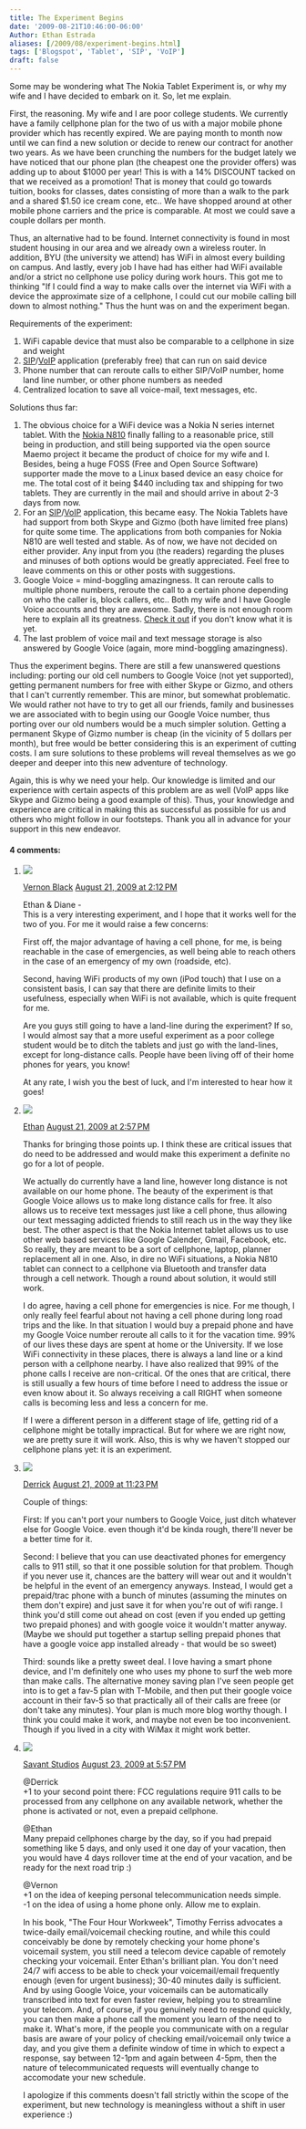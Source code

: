 ```yaml
---
title: The Experiment Begins
date: '2009-08-21T10:46:00-06:00'
Author: Ethan Estrada
aliases: [/2009/08/experiment-begins.html]
tags: ['Blogspot', 'Tablet', 'SIP', 'VoIP']
draft: false
---
```


Some may be wondering what The Nokia Tablet Experiment is,
or why my wife and I have decided to embark on it.
So, let me explain.

First, the reasoning.
My wife and I are poor college students.
We currently have a family cellphone plan for the two of us
with a major mobile phone provider which has recently expired.
We are paying month to month now
until we can find a new solution
or decide to renew our contract for another two years.
As we have been crunching the numbers for the budget lately
we have noticed that our phone plan (the cheapest one the provider offers)
was adding up to about $1000 per year!
This is with a 14% DISCOUNT tacked on that we received as a promotion!
That is money that could go towards tuition,
books for classes,
dates consisting of more than a walk to the park and a shared $1.50 ice cream cone,
etc..
We have shopped around at other mobile phone carriers
and the price is comparable.
At most we could save a couple dollars per month.

Thus, an alternative had to be found.
Internet connectivity is found in most student housing in our area
and we already own a wireless router.
In addition,
BYU (the university we attend) has WiFi in almost every building on campus.
And lastly,
every job I have had has either had WiFi available
and/or a strict no cellphone use policy during work hours.
This got me to thinking
"If I could find a way to make calls over the internet via
WiFi with a device the approximate size of a cellphone,
I could cut our mobile calling bill down to almost nothing."
Thus the hunt was on and the experiment began.

Requirements of the experiment:

1. WiFi capable device that must also be comparable to a cellphone in size and weight
2. [SIP](http://en.wikipedia.org/wiki/Session_Initiation_Protocol)/[VoIP](http://en.wikipedia.org/wiki/Voice_over_Internet_Protocol)
   application (preferably free) that can run on said device
3. Phone number that can reroute calls to either SIP/VoIP number,
   home land line number, or other phone numbers as needed
4. Centralized location to save all voice-mail, text messages, etc.

Solutions thus far:

1. The obvious choice for a WiFi device was a Nokia N series internet tablet.
   With the [Nokia N810](https://www.nokiausa.com/find-products/phones/nokia-n810)
   finally falling to a reasonable price, still being in production,
   and still being supported via the open source Maemo project
   it became the product of choice for my wife and I.
   Besides, being a huge FOSS (Free and Open Source Software) supporter
   made the move to a Linux based device an easy choice for me.
   The total cost of it being $440 including tax and shipping for two tablets.
   They are currently in the mail and should arrive in about 2-3 days from now.
2. For an [SIP](http://en.wikipedia.org/wiki/Session_Initiation_Protocol)/[VoIP](http://en.wikipedia.org/wiki/Voice_over_Internet_Protocol)
   application, this became easy.
   The Nokia Tablets have had support from both Skype and Gizmo
   (both have limited free plans) for quite some time.
   The applications from both companies for Nokia N810 are well tested and stable.
   As of now, we have not decided on either provider.
   Any input from you (the readers) regarding the pluses
   and minuses of both options would be greatly appreciated.
   Feel free to leave comments on this or other posts with suggestions.
3. Google Voice = mind-boggling amazingness.
   It can reroute calls to multiple phone numbers,
   reroute the call to a certain phone depending on who the caller is,
   block callers, etc..
   Both my wife and I have Google Voice accounts and they are awesome.
   Sadly, there is not enough room here to explain all its greatness.
   [Check it out](//www.google.com/googlevoice/about.html)
   if you don't know what it is yet.
4. The last problem of voice mail and text message storage
   is also answered by Google Voice (again, more mind-boggling amazingness).

Thus the experiment begins.
There are still a few unanswered questions including:
porting our old cell numbers to Google Voice (not yet supported),
getting permanent numbers for free with either Skype or Gizmo,
and others that I can't currently remember.
This are minor,
but somewhat problematic.
We would rather not have to try to get all our friends,
family and businesses we are associated with to begin using our Google Voice number,
thus porting over our old numbers would be a much simpler solution.
Getting a permanent Skype of Gizmo number is cheap
(in the vicinity of 5 dollars per month),
but free would be better considering this is an experiment of cutting costs.
I am sure solutions to these problems will reveal themselves as we go deeper
and deeper into this new adventure of technology.

Again, this is why we need your help.
Our knowledge is limited
and our experience with certain aspects of this problem are as well
(VoIP apps like Skype and Gizmo being a good example of this).
Thus, your knowledge and experience are critical
in making this as successful as possible for us
and others who might follow in our footsteps.
Thank you all in advance for your support in this new endeavor.

#### 4 comments:

1. ![](//resources.blogblog.com/img/blank.gif)

   [Vernon Black](//www.blogger.com/profile/06813986254949215933) [August 21, 2009 at 2:12 PM](https://rocketboytech.blogspot.com/2009/08/experiment-begins.html?showComment=1250885547311#c1429307688003580754)

   Ethan & Diane -\
   This is a very interesting experiment, and I hope that it works well for the two of you. For me it would raise a few concerns:

   First off, the major advantage of having a cell phone, for me, is being reachable in the case of emergencies, as well being able to reach others in the case of an emergency of my own (roadside, etc).

   Second, having WiFi products of my own (iPod touch) that I use on a consistent basis, I can say that there are definite limits to their usefulness, especially when WiFi is not available, which is quite frequent for me.

   Are you guys still going to have a land-line during the experiment? If so, I would almost say that a more useful experiment as a poor college student would be to ditch the tablets and just go with the land-lines, except for long-distance calls. People have been living off of their home phones for years, you know!

   At any rate, I wish you the best of luck, and I'm interested to hear how it goes!

2. ![](//resources.blogblog.com/img/blank.gif)

   [Ethan](//www.blogger.com/profile/02097738143094944050) [August 21, 2009 at 2:57 PM](https://rocketboytech.blogspot.com/2009/08/experiment-begins.html?showComment=1250888228477#c3607004995376133251)

   Thanks for bringing those points up. I think these are critical issues that do need to be addressed and would make this experiment a definite no go for a lot of people.

   We actually do currently have a land line, however long distance is not available on our home phone. The beauty of the experiment is that Google Voice allows us to make long distance calls for free. It also allows us to receive text messages just like a cell phone, thus allowing our text messaging addicted friends to still reach us in the way they like best. The other aspect is that the Nokia Internet tablet allows us to use other web based services like Google Calender, Gmail, Facebook, etc. So really, they are meant to be a sort of cellphone, laptop, planner replacement all in one. Also, in dire no WiFi situations, a Nokia N810 tablet can connect to a cellphone via Bluetooth and transfer data through a cell network. Though a round about solution, it would still work.

   I do agree, having a cell phone for emergencies is nice. For me though, I only really feel fearful about not having a cell phone during long road trips and the like. In that situation I would buy a prepaid phone and have my Google Voice number reroute all calls to it for the vacation time. 99% of our lives these days are spent at home or the University. If we lose WiFi connectivity in these places, there is always a land line or a kind person with a cellphone nearby. I have also realized that 99% of the phone calls I receive are non-critical. Of the ones that are critical, there is still usually a few hours of time before I need to address the issue or even know about it. So always receiving a call RIGHT when someone calls is becoming less and less a concern for me.

   If I were a different person in a different stage of life, getting rid of a cellphone might be totally impractical. But for where we are right now, we are pretty sure it will work. Also, this is why we haven't stopped our cellphone plans yet: it is an experiment.

3. ![](//resources.blogblog.com/img/blank.gif)

   [Derrick](//www.blogger.com/profile/03305841855571619856) [August 21, 2009 at 11:23 PM](https://rocketboytech.blogspot.com/2009/08/experiment-begins.html?showComment=1250918599752#c385476657492561364)

   Couple of things:

   First: If you can't port your numbers to Google Voice, just ditch whatever else for Google Voice. even though it'd be kinda rough, there'll never be a better time for it.

   Second: I believe that you can use deactivated phones for emergency calls to 911 still, so that it one possible solution for that problem. Though if you never use it, chances are the battery will wear out and it wouldn't be helpful in the event of an emergency anyways. Instead, I would get a prepaid/trac phone with a bunch of minutes (assuming the minutes on them don't expire) and just save it for when you're out of wifi range. I think you'd still come out ahead on cost (even if you ended up getting two prepaid phones) and with google voice it wouldn't matter anyway. (Maybe we should put together a startup selling prepaid phones that have a google voice app installed already - that would be so sweet)

   Third: sounds like a pretty sweet deal. I love having a smart phone device, and I'm definitely one who uses my phone to surf the web more than make calls. The alternative money saving plan I've seen people get into is to get a fav-5 plan with T-Mobile, and then put their google voice account in their fav-5 so that practically all of their calls are freee (or don't take any minutes). Your plan is much more blog worthy though. I think you could make it work, and maybe not even be too inconvenient. Though if you lived in a city with WiMax it might work better.

4. ![](//resources.blogblog.com/img/blank.gif)

   [Savant Studios](//www.blogger.com/profile/00841811285895262263) [August 23, 2009 at 5:57 PM](https://rocketboytech.blogspot.com/2009/08/experiment-begins.html?showComment=1251071840921#c3895074819331347540)

   @Derrick\
   +1 to your second point there: FCC regulations require 911 calls to be processed from any cellphone on any available network, whether the phone is activated or not, even a prepaid cellphone.

   @Ethan\
   Many prepaid cellphones charge by the day, so if you had prepaid something like 5 days, and only used it one day of your vacation, then you would have 4 days rollover time at the end of your vacation, and be ready for the next road trip :)

   @Vernon\
   +1 on the idea of keeping personal telecommunication needs simple.\
   -1 on the idea of using a home phone only. Allow me to explain.

   In his book, "The Four Hour Workweek", Timothy Ferriss advocates a twice-daily email/voicemail checking routine, and while this could conceivably be done by remotely checking your home phone's voicemail system, you still need a telecom device capable of remotely checking your voicemail. Enter Ethan's brilliant plan. You don't need 24/7 wifi access to be able to check your voicemail/email frequently enough (even for urgent business); 30-40 minutes daily is sufficient. And by using Google Voice, your voicemails can be automatically transcribed into text for even faster review, helping you to streamline your telecom. And, of course, if you genuinely need to respond quickly, you can then make a phone call the moment you learn of the need to make it. What's more, if the people you communicate with on a regular basis are aware of your policy of checking email/voicemail only twice a day, and you give them a definite window of time in which to expect a response, say between 12-1pm and again between 4-5pm, then the nature of telecommunicated requests will eventually change to accomodate your new schedule.

   I apologize if this comments doesn't fall strictly within the scope of the experiment, but new technology is meaningless without a shift in user experience :)
